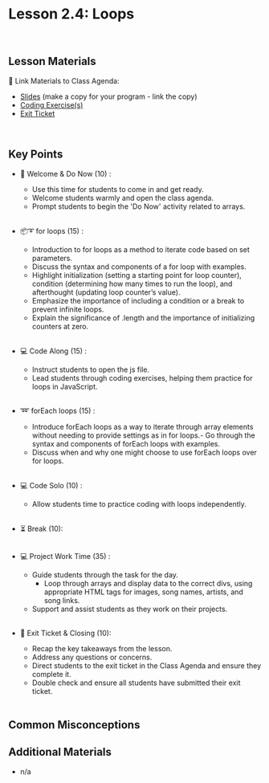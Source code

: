 # Lesson 2.4: Loops

<br>

## Lesson Materials

📖 Link Materials to Class Agenda:
- [Slides](https://docs.google.com/presentation/d/1uPCiNlMRwZPDS3c-LUsIDIzxaTn23nDCplbzS6fx4KY/edit?usp=sharing) (make a copy for your program - link the copy)
- [Coding Exercise(s)]()
- [Exit Ticket](https://forms.gle/FtULJVtaKVye8RZ59)

<br>

## Key Points

- 👋 Welcome & Do Now (10) :
  - Use this time for students to come in and get ready.
  - Welcome students warmly and open the class agenda.
  - Prompt students to begin the 'Do Now' activity related to arrays.<br><br>
  
- 📦➰ for loops (15) :
  - Introduction to for loops as a method to iterate code based on set parameters.
  - Discuss the syntax and components of a for loop with examples.
  - Highlight initialization (setting a starting point for loop counter), condition (determining how many times to run the loop), and afterthought (updating loop counter’s value).
  - Emphasize the importance of including a condition or a break to prevent infinite loops.
  - Explain the significance of .length and the importance of initializing counters at zero.<br><br>

- 💻 Code Along (15) :
  - Instruct students to open the js file.
  - Lead students through coding exercises, helping them practice for loops in JavaScript.<br><br>

- ➿ forEach loops (15) :
  - Introduce forEach loops as a way to iterate through array elements without needing to provide settings as in for loops.- Go through the syntax and components of forEach loops with examples.
  - Discuss when and why one might choose to use forEach loops over for loops.<br><br>

- 💻 Code Solo (10) :
  - Allow students time to practice coding with loops independently.<br><br>

- ⏳ Break (10):<br><br>

- 💻 Project Work Time (35) :
  - Guide students through the task for the day.
      - Loop through arrays and display data to the correct divs, using appropriate HTML tags for images, song names, artists, and song links.
  - Support and assist students as they work on their projects.<br><br>

- 👋 Exit Ticket & Closing (10):
  - Recap the key takeaways from the lesson.
  - Address any questions or concerns.
  - Direct students to the exit ticket in the Class Agenda and ensure they complete it.
  - Double check and ensure all students have submitted their exit ticket.<br><br>
  

## Common Misconceptions


## Additional Materials
- n/a
